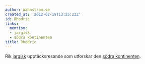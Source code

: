 ```yaml
---
author: Wahnstrom.se
created_at: '2012-02-19T13:25:22Z'
id: Rhodric
links:
  mention:
  - jargisk
  - södra kontinenten
title: Rhodric
---
```


Rik [jargisk] upptäcksresande som utforskar den [södra kontinenten].

  [jargisk]: jargisk
  [södra kontinenten]: södra_kontinenten
